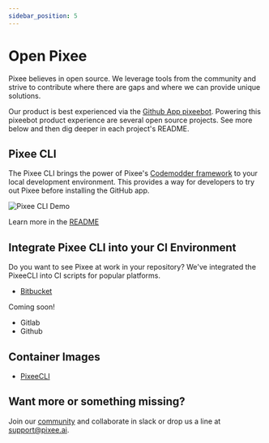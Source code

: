 ```yaml
---
sidebar_position: 5
---
```


# Open Pixee

Pixee believes in open source. We leverage tools from the community and strive to contribute where there are gaps and where we can provide unique solutions.

Our product is best experienced via the [Github App pixeebot](https://github.com/marketplace/pixeebot-automated-code-fixes/). Powering this pixeebot product experience are several open source projects. See more below and then dig deeper in each project's README.

## Pixee CLI

The Pixee CLI brings the power of Pixee's [Codemodder framework](https://codemodder.io) to your local development environment. This provides a way for developers to try out Pixee before installing the GitHub app.

![Pixee CLI Demo](https://github.com/pixee/pixee-cli/raw/main/img/demo.gif)

Learn more in the [README](https://github.com/pixee/pixee-cli#readme)

## Integrate Pixee CLI into your CI Environment

Do you want to see Pixee at work in your repository? We've integrated the PixeeCLI into CI scripts for popular platforms.

- [Bitbucket](https://github.com/pixee/pixee-cli/blob/main/ci/bitbucket/README.md)

Coming soon!

- Gitlab
- Github

## Container Images

- [PixeeCLI](https://hub.docker.com/repository/docker/codemodder/pixee-cli/general)

## Want more or something missing?

Join our [community](http://pixeeworks.slack.com) and collaborate in slack or drop us a line at support@pixee.ai.
